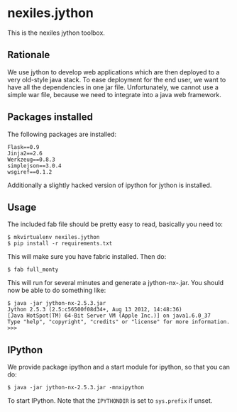 nexiles.jython
==============

This is the nexiles jython toolbox.

Rationale
---------

We use jython to develop web applications which are then deployed
to a very old-style java stack.  To ease deployment for the end user,
we want to have all the dependencies in one jar file.  Unfortunately,
we cannot use a simple war file, because we need to integrate into
a java web framework.

Packages installed
------------------

The following packages are installed:

    Flask==0.9
    Jinja2==2.6
    Werkzeug==0.8.3
    simplejson==3.0.4
    wsgiref==0.1.2

Additionally a slightly hacked version of ipython for jython is installed.

Usage
-----

The included fab file should be pretty easy to read, basically you need to:

    $ mkvirtualenv nexiles.jython
    $ pip install -r requirements.txt

This will make sure you have fabric installed.  Then do:

    $ fab full_monty

This will run for several minutes and generate a jython-nx-<version>.jar.  You
should now be able to do something like:

    $ java -jar jython-nx-2.5.3.jar
    Jython 2.5.3 (2.5:c56500f08d34+, Aug 13 2012, 14:48:36)
    [Java HotSpot(TM) 64-Bit Server VM (Apple Inc.)] on java1.6.0_37
    Type "help", "copyright", "credits" or "license" for more information.
    >>>

IPython
-------

We provide package ipython and a start module for ipython, so that you can
do:

    $ java -jar jython-nx-2.5.3.jar -mnxipython

To start IPython.  Note that the `IPYTHONDIR` is set to `sys.prefix` if unset.
